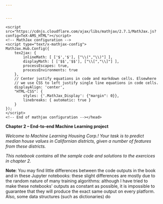 ```yaml
---


---
```





<title>02_end_to_end_machine_learning_project</title>




<!-- Custom stylesheet, it must be in the same directory as the html file -->

<!-- Loading mathjax macro -->
<!-- Load mathjax -->
<pre><code>&lt;script src="https://cdnjs.cloudflare.com/ajax/libs/mathjax/2.7.1/MathJax.js?config=TeX-AMS_HTML"&gt;&lt;/script&gt;
&lt;!-- MathJax configuration --&gt;
&lt;script type="text/x-mathjax-config"&gt;
MathJax.Hub.Config({
    tex2jax: {
        inlineMath: [ ['$','$'], ["\\(","\\)"] ],
        displayMath: [ ['$$','$$'], ["\\[","\\]"] ],
        processEscapes: true,
        processEnvironments: true
    },
    // Center justify equations in code and markdown cells. Elsewhere
    // we use CSS to left justify single line equations in code cells.
    displayAlign: 'center',
    "HTML-CSS": {
        styles: {'.MathJax_Display': {"margin": 0}},
        linebreaks: { automatic: true }
    }
});
&lt;/script&gt;
&lt;!-- End of mathjax configuration --&gt;&lt;/head&gt;
</code></pre>

  <div tabindex="-1" id="notebook" class="border-box-sizing">
    <div class="container" id="notebook-container">
</div></div><div class="cell border-box-sizing text_cell rendered"><div class="prompt input_prompt">
</div>
<div class="inner_cell">
<div class="text_cell_render border-box-sizing rendered_html">
<p><strong>Chapter 2 – End-to-end Machine Learning project</strong></p>
<p><em>Welcome to Machine Learning Housing Corp.! Your task is to predict median house values in Californian districts, given a number of features from these districts.</em></p>
<p><em>This notebook contains all the sample code and solutions to the exercices in chapter 2.</em></p>
</div></div></div>


<div class="cell border-box-sizing text_cell rendered"><div class="prompt input_prompt">
</div>
<div class="inner_cell">
<div class="text_cell_render border-box-sizing rendered_html">
<p><strong>Note</strong>: You may find little differences between the code outputs in the book and in these Jupyter notebooks: these slight differences are mostly due to the random nature of many training algorithms: although I have tried to make these notebooks' outputs as constant as possible, it is impossible to guarantee that they will produce the exact same output on every platform. Also, some data structures (such as dictionaries) do 
</p></div></div></div>
